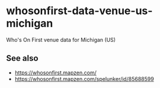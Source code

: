 # whosonfirst-data-venue-us-michigan

Who's On First venue data for Michigan (US)

## See also

* https://whosonfirst.mapzen.com/
* https://whosonfirst.mapzen.com/spelunker/id/85688599
